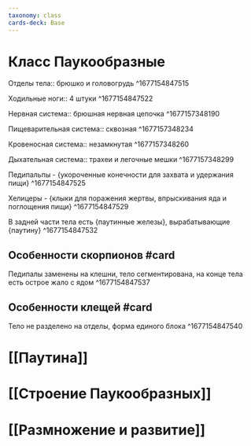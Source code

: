 ```yaml
---
taxonomy: class
cards-deck: Base
---
```

# Класс Паукообразные
Отделы тела:: брюшко и головогрудь ^1677154847515

Ходильные ноги:: 4 штуки ^1677154847522

Нервная система:: брюшная нервная цепочка ^1677157348190

Пищеварительная система:: сквозная ^1677157348234

Кровеносная система:: незамкнутая ^1677157348260

Дыхательная система:: трахеи и легочные мешки ^1677157348299

Педипальпы - {укороченные конечности для захвата и удержания пищи}
^1677154847525

Хелицеры - {клыки для поражения жертвы, впрыскивания яда и поглощения пищи}
^1677154847529

В задней части тела есть {паутинные железы}, вырабатывающие {паутину}
^1677154847532

## Особенности скорпионов #card
Педипалы заменены на клешни, тело сегментирована, на конце тела есть острое жало с ядом
^1677154847537

## Особенности клещей #card
Тело не разделено на отделы, форма единого блока
^1677154847540

# [[Паутина]]
# [[Строение Паукообразных]]
# [[Размножение и развитие]]
